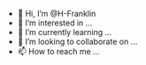 - 👋 Hi, I’m @H-Franklin
- 👀 I’m interested in ...
- 🌱 I’m currently learning ...
- 💞️ I’m looking to collaborate on ...
- 📫 How to reach me ...

<!---
H-Franklin/H-Franklin is a ✨ special ✨ repository because its `README.md` (this file) appears on your GitHub profile.
You can click the Preview link to take a look at your changes.
--->
